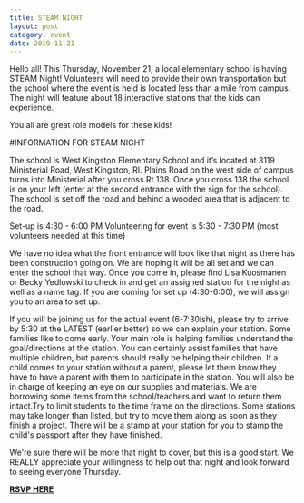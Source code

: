 ```yaml
---
title: STEAM NIGHT
layout: post
category: event
date: 2019-11-21
---
```

Hello all! This Thursday, November 21, a local elementary school is having STEAM Night! Volunteers will need to provide their own
transportation but the school where the event is held is located less than a mile from campus. The night will feature
about 18 interactive stations that the kids can experience.

You all are great role models for these kids!


#INFORMATION FOR STEAM NIGHT

The school is West Kingston Elementary School and it’s located at 3119 Ministerial Road, West Kingston, RI. Plains Road on the west side of campus turns into Ministerial after you cross Rt 138. Once you cross 138 the school is on your left (enter at the second entrance with the sign for the school). The school is set off the road and behind a wooded area that is adjacent to the road.  

Set-up is 4:30 - 6:00 PM 
Volunteering for event is 5:30 - 7:30 PM (most volunteers needed at this time)

We have no idea what the front entrance will look like that night as there has been construction going on. We are hoping it will be all set and we can enter the school that way.  Once you come in, please find Lisa Kuosmanen or Becky Yedlowski to check in and get an assigned station for the night as well as a name tag.  If you are coming for set up (4:30-6:00), we will assign you to an area to set up.

If you will be joining us for the actual event (6-7:30ish), please try to arrive by 5:30 at the LATEST (earlier better) so we can explain your station. Some families like to come early. Your main role is helping families understand the goal/directions at the station. You can certainly assist families that have multiple children, but parents should really be helping their children. If a child comes to your station without a parent, please let them know they have to have a parent with them to participate in the station. You will also be in charge of keeping an eye on our supplies and materials. We are borrowing some items from the school/teachers and want to return them intact.Try to limit students to the time frame on the directions. Some stations may take longer than listed, but try to move them along as soon as they finish a project. There will be a stamp at your station for you to stamp the child's passport after they have finished.  

We're sure there will be more that night to cover, but this is a good start.  We REALLY appreciate your willingness to help out that night and look forward to seeing everyone Thursday.  



[**RSVP HERE**](https://docs.google.com/forms/d/e/1FAIpQLSeuNS8B2wTNJXS0EcRkac8PvOGlzIG6qMrr3fUDnQ7Fg3pFBw/viewform)
